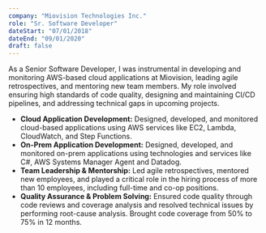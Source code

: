 ```yaml
---
company: "Miovision Technologies Inc."
role: "Sr. Software Developer"
dateStart: "07/01/2018"
dateEnd: "09/01/2020"
draft: false
---
```


As a Senior Software Developer, I was instrumental in developing and monitoring AWS-based cloud applications at Miovision, leading agile retrospectives, and mentoring new team members. My role involved ensuring high standards of code quality, designing and maintaining CI/CD pipelines, and addressing technical gaps in upcoming projects.

- **Cloud Application Development:** Designed, developed, and monitored cloud-based applications using AWS services like EC2, Lambda, CloudWatch, and Step Functions.
- **On-Prem Application Development:** Designed, developed, and monitored on-prem applications using technologies and services like C#, AWS Systems Manager Agent and Datadog.
- **Team Leadership & Mentorship:** Led agile retrospectives, mentored new employees, and played a critical role in the hiring process of more than 10 employees, including full-time and co-op positions.
- **Quality Assurance & Problem Solving:** Ensured code quality through code reviews and coverage analysis and resolved technical issues by performing root-cause analysis. Brought code coverage from 50% to 75% in 12 months.
